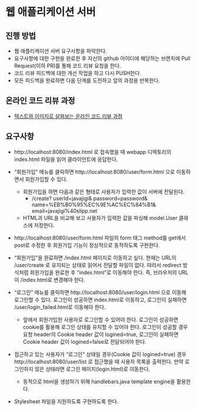 # 웹 애플리케이션 서버
## 진행 방법
* 웹 애플리케이션 서버 요구사항을 파악한다.
* 요구사항에 대한 구현을 완료한 후 자신의 github 아이디에 해당하는 브랜치에 Pull Request(이하 PR)를 통해 코드 리뷰 요청을 한다.
* 코드 리뷰 피드백에 대한 개선 작업을 하고 다시 PUSH한다.
* 모든 피드백을 완료하면 다음 단계를 도전하고 앞의 과정을 반복한다.

## 온라인 코드 리뷰 과정
* [텍스트와 이미지로 살펴보는 온라인 코드 리뷰 과정](https://github.com/next-step/nextstep-docs/tree/master/codereview)

## 요구사항
- http://localhost:8080/index.html 로 접속했을 때 webapp 디렉토리의 index.html 파일을 읽어 클라이언트에 응답한다.
  
- “회원가입” 메뉴를 클릭하면 http://localhost:8080/user/form.html 으로 이동하면서 회원가입할 수 있다. 
  - 회원가입을 하면 다음과 같은 형태로 사용자가 입력한 값이 서버에 전달된다.
    - /create?
      userId=javajigi&
      password=password&
      name=%EB%B0%95%EC%9E%AC%EC%84%B1&
      email=javajigi%40slipp.net
  - HTML과 URL을 비교해 보고 사용자가 입력한 값을 파싱해 model.User 클래스에 저장한다.
  
- http://localhost:8080/user/form.html 파일의 form 태그 
  method를 get에서 post로 수정한 후 회원가입 기능이 정상적으로 동작하도록 구현한다.

- “회원가입”을 완료하면 /index.html 페이지로 이동하고 싶다. 
  현재는 URL이 /user/create 로 유지되는 상태로 읽어서 전달할 파일이 없다.
  따라서 redirect 방식처럼 회원가입을 완료한 후 “index.html”로 이동해야 한다. 
  즉, 브라우저의 URL이 /index.html로 변경해야 한다.

-  “로그인” 메뉴를 클릭하면 http://localhost:8080/user/login.html 으로 이동해 로그인할 수 있다. 
   로그인이 성공하면 index.html로 이동하고, 
   로그인이 실패하면 /user/login_failed.html로 이동해야 한다.
    - 앞에서 회원가입한 사용자로 로그인할 수 있어야 한다. 
      로그인이 성공하면 cookie를 활용해 로그인 상태를 유지할 수 있어야 한다. 
      로그인이 성공할 경우 요청 header의 Cookie header 값이 logined=true, 
      로그인이 실패하면 Cookie header 값이 logined=false로 전달되어야 한다.

- 접근하고 있는 사용자가 “로그인” 상태일 경우(Cookie 값이 logined=true) 경우 
  http://localhost:8080/user/list 로 접근했을 때 사용자 목록을 출력한다. 
  만약 로그인하지 않은 상태라면 로그인 페이지(login.html)로 이동한다.
    - 동적으로 html을 생성하기 위해 handlebars.java template engine을 활용한다.

- Stylesheet 파일을 지원하도록 구현하도록 한다.
